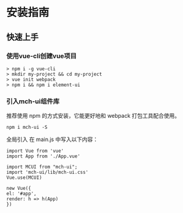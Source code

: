 #  安装指南

##  快速上手

###     使用vue-cli创建vue项目

    > npm i -g vue-cli
    > mkdir my-project && cd my-project
    > vue init webpack
    > npm i && npm i element-ui

###  引入mch-ui组件库

推荐使用 npm 的方式安装，它能更好地和 webpack 打包工具配合使用。

    npm i mch-ui -S

全局引入
在 main.js 中写入以下内容：

    import Vue from 'vue'
    import App from './App.vue'

    import MCUI from "mch-ui";
    import 'mch-ui/lib/mch-ui.css'
    Vue.use(MCUI)

    new Vue({
    el: '#app',
    render: h => h(App)
    })